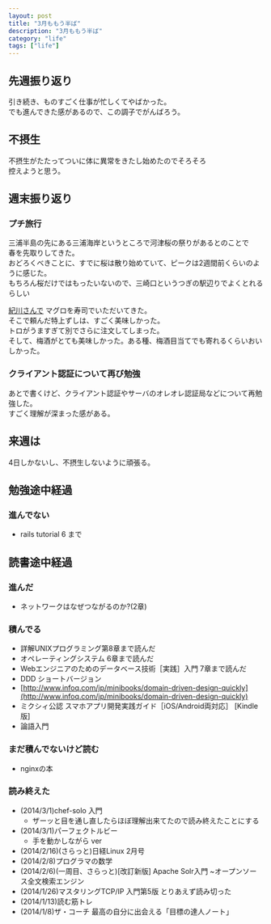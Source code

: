 ```yaml
---
layout: post
title: "3月ももう半ば"
description: "3月ももう半ば"
category: "life"
tags: ["life"]
---
```


## 先週振り返り
引き続き、ものすごく仕事が忙しくてやばかった。  
でも進んできた感があるので、この調子でがんばろう。  

## 不摂生
不摂生がたたってついに体に異常をきたし始めたのでそろそろ  
控えようと思う。  

## 週末振り返り

### プチ旅行
三浦半島の先にある三浦海岸というところで河津桜の祭りがあるとのことで  
春を先取りしてきた。  
おどろくべきことに、すでに桜は散り始めていて、ピークは2週間前くらいのように感じた。  
もちろん桜だけではもったいないので、三崎口というつぎの駅辺りでよくとれるらしい  

[紀川さんで](http://tabelog.com/kanagawa/A1406/A140603/14002818/) マグロを寿司でいただいてきた。  
そこで頼んだ特上ずしは、すごく美味しかった。  
トロがうますぎて別でさらに注文してしまった。  
そして、梅酒がとても美味しかった。ある種、梅酒目当てでも寄れるくらいおいしかった。  

### クライアント認証について再び勉強
あとで書くけど、クライアント認証やサーバのオレオレ認証局などについて再勉強した。  
すごく理解が深まった感がある。  

## 来週は
4日しかないし、不摂生しないように頑張る。  


## 勉強途中経過

### 進んでない
 - rails tutorial 6 まで

## 読書途中経過

### 進んだ
 - ネットワークはなぜつながるのか?(2章)

### 積んでる
 - 詳解UNIXプログラミング第8章まで読んだ
 - オペレーティングシステム 6章まで読んだ
 - Webエンジニアのためのデータベース技術［実践］入門 7章まで読んだ
 - DDD ショートバージョン
  - [http://www.infoq.com/jp/minibooks/domain-driven-design-quickly](http://www.infoq.com/jp/minibooks/domain-driven-design-quickly)
 - ミクシィ公認 スマホアプリ開発実践ガイド［iOS/Android両対応］ [Kindle版]
 - 論語入門

### まだ積んでないけど読む
 - nginxの本

### 読み終えた
  - (2014/3/1)chef-solo 入門
    - ザーッと目を通し直したらほぼ理解出来てたので読み終えたことにする
  - (2014/3/1)パーフェクトルビー
    - 手を動かしながら ver
  - (2014/2/16)(さらっと)日経Linux 2月号
  - (2014/2/8)プログラマの数学
  - (2014/2/6)(一周目、さらっと)[改訂新版] Apache Solr入門 ~オープンソース全文検索エンジン
  - (2014/1/26)マスタリングTCP/IP 入門第5版 とりあえず読み切った
  - (2014/1/13)読む筋トレ
  - (2014/1/8)ザ・コーチ 最高の自分に出会える「目標の達人ノート」

